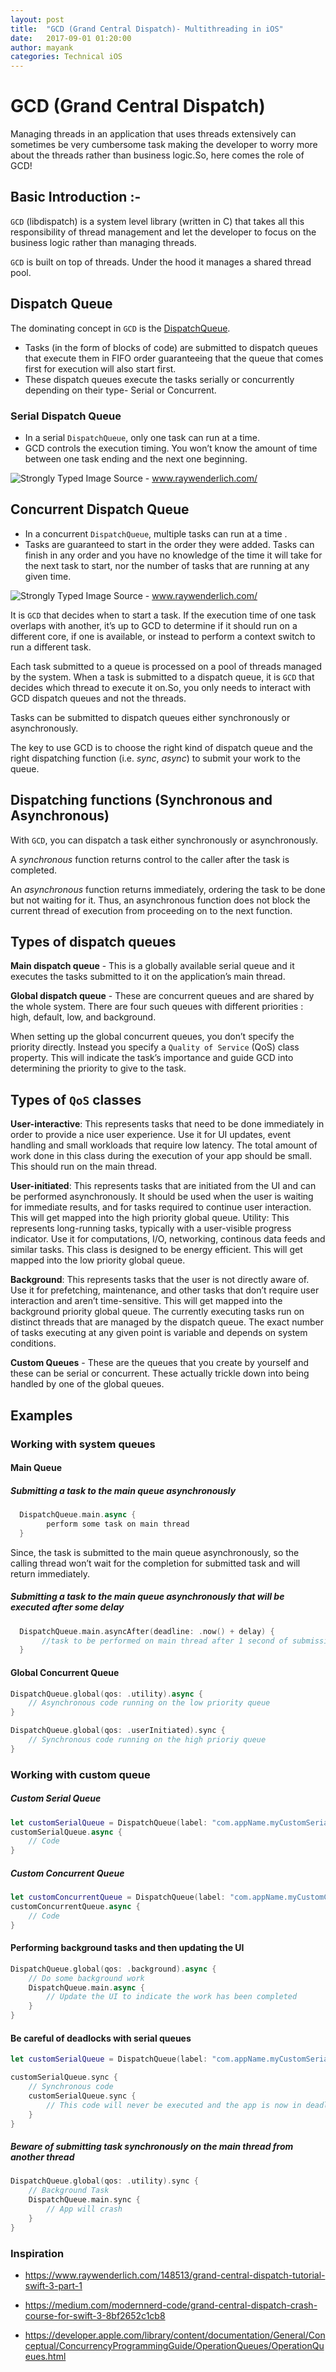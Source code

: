 ```yaml
---
layout: post
title:  "GCD (Grand Central Dispatch)- Multithreading in iOS"
date:   2017-09-01 01:20:00
author: mayank
categories: Technical iOS
---
```

# GCD (Grand Central Dispatch)

Managing threads in an application that uses threads extensively can sometimes be very cumbersome task making the developer to worry more about the threads rather than business logic.So, here comes the role of GCD!

## Basic Introduction :-
`GCD` (libdispatch) is a system level library (written in C) that takes all this responsibility of thread management and let the developer to focus on the business logic rather than managing threads.

`GCD` is built on top of threads. Under the hood it manages a shared thread pool.


## Dispatch Queue
The dominating concept in `GCD` is the [DispatchQueue](https://developer.apple.com/library/content/documentation/General/Conceptual/ConcurrencyProgrammingGuide/OperationQueues/OperationQueues.html).
- Tasks (in the form of blocks of code) are submitted to dispatch queues that execute them in FIFO order guaranteeing that the queue that comes first for execution will also start first.
- These dispatch queues execute the tasks serially or concurrently depending on their type- Serial or Concurrent.

### Serial Dispatch Queue
- In a serial `DispatchQueue`, only one task can run at a time.
- GCD controls the execution timing. You won’t know the amount of time between one task ending and the next one beginning.

![Strongly Typed]({{https://koenig-media.raywenderlich.com/uploads/2014/09/Serial-Queue-Swift.png)
  Image Source - www.raywenderlich.com/

## Concurrent Dispatch Queue
- In a concurrent `DispatchQueue`, multiple tasks can run at a time .
- Tasks are guaranteed to start in the order they were added. Tasks can finish in any order and you have no knowledge of the time it will take for the next task to start, nor the number of tasks that are running at any given time.

![Strongly Typed]({{https://koenig-media.raywenderlich.com/uploads/2014/09/Concurrent-Queue-Swift.png)
  Image Source - www.raywenderlich.com/

  It is `GCD` that decides when to start a task. If the execution time of one task overlaps with another, it’s up to GCD to determine if it should run on a different core, if one is available, or instead to perform a context switch to run a different task.

  Each task submitted to a queue is processed on a pool of threads managed by the system.
  When a task is submitted to a dispatch queue, it is `GCD` that decides which thread to execute it on.So, you only needs to interact with GCD dispatch queues and not the threads.

  Tasks can be submitted to dispatch queues either synchronously or asynchronously.

  The key to use GCD is to choose the right kind of dispatch queue and the right dispatching function (i.e. _sync_, _async_) to submit your work to the queue.

  ## Dispatching functions (Synchronous and Asynchronous)
  With `GCD`, you can dispatch a task either synchronously or asynchronously.

  A _synchronous_ function returns control to the caller after the task is completed.

  An _asynchronous_ function returns immediately, ordering the task to be done but not waiting for it. Thus, an asynchronous function does not block the current thread of execution from proceeding on to the next function.

  ## Types of dispatch queues

**Main dispatch queue** - This is a globally available serial queue and it executes the tasks submitted to it on the application’s main thread.

**Global dispatch queue** - These are concurrent queues and are shared by the whole system. There are four such queues with different priorities : high, default, low, and background.

When setting up the global concurrent queues, you don’t specify the priority directly. Instead you specify a `Quality of Service` (QoS) class property. This will indicate the task’s importance and guide GCD into determining the priority to give to the task.

## Types of `QoS` classes
**User-interactive**: This represents tasks that need to be done immediately in order to provide a nice user experience. Use it for UI updates, event handling and small workloads that require low latency. The total amount of work done in this class during the execution of your app should be small. This should run on the main thread.

**User-initiated**: This represents tasks that are initiated from the UI and can be performed asynchronously. It should be used when the user is waiting for immediate results, and for tasks required to continue user interaction. This will get mapped into the high priority global queue.
Utility: This represents long-running tasks, typically with a user-visible progress indicator. Use it for computations, I/O, networking, continous data feeds and similar tasks. This class is designed to be energy efficient. This will get mapped into the low priority global queue.

**Background**: This represents tasks that the user is not directly aware of. Use it for prefetching, maintenance, and other tasks that don’t require user interaction and aren’t time-sensitive. This will get mapped into the background priority global queue.
The currently executing tasks run on distinct threads that are managed by the dispatch queue. The exact number of tasks executing at any given point is variable and depends on system conditions.

**Custom Queues** - These are the queues that you create by yourself and these can be serial or concurrent. These actually trickle down into being handled by one of the global queues.

## Examples

### Working with system queues

#### Main Queue
##### Submitting a task to the main queue asynchronously

```swift
  DispatchQueue.main.async {
        perform some task on main thread
  }
```

Since, the task is submitted to the main queue asynchronously, so the calling thread won’t wait for the completion for submitted task and will return immediately.

##### Submitting a task to the main queue asynchronously that will be executed after some delay

```swift
  DispatchQueue.main.asyncAfter(deadline: .now() + delay) {
       //task to be performed on main thread after 1 second of submission
  }
```

#### Global Concurrent Queue

```swift
DispatchQueue.global(qos: .utility).async {
    // Asynchronous code running on the low priority queue
}

DispatchQueue.global(qos: .userInitiated).sync {
    // Synchronous code running on the high prioriy queue
}
```

### Working with custom queue

##### Custom Serial Queue

```swift
let customSerialQueue = DispatchQueue(label: "com.appName.myCustomSerialQueue")
customSerialQueue.async {
    // Code
}
```

##### Custom Concurrent Queue
```swift
let customConcurrentQueue = DispatchQueue(label: "com.appName.myCustomConcurrentQueue", attributes: .concurrent)
customConcurrentQueue.async {
    // Code
}
```

#### Performing background tasks and then updating the UI

```swift
DispatchQueue.global(qos: .background).async {
    // Do some background work
    DispatchQueue.main.async {
        // Update the UI to indicate the work has been completed
    }
}
```

#### Be careful of deadlocks with serial queues

```swift
let customSerialQueue = DispatchQueue(label: "com.appName.myCustomSerialQueue")

customSerialQueue.sync {
    // Synchronous code
    customSerialQueue.sync {
        // This code will never be executed and the app is now in deadlock
    }
}
```

##### Beware of submitting task synchronously on the main thread from another thread

```swift
DispatchQueue.global(qos: .utility).sync {
    // Background Task
    DispatchQueue.main.sync {
        // App will crash
    }
}
```

### Inspiration

- https://www.raywenderlich.com/148513/grand-central-dispatch-tutorial-swift-3-part-1

- https://medium.com/modernnerd-code/grand-central-dispatch-crash-course-for-swift-3-8bf2652c1cb8

- https://developer.apple.com/library/content/documentation/General/Conceptual/ConcurrencyProgrammingGuide/OperationQueues/OperationQueues.html

